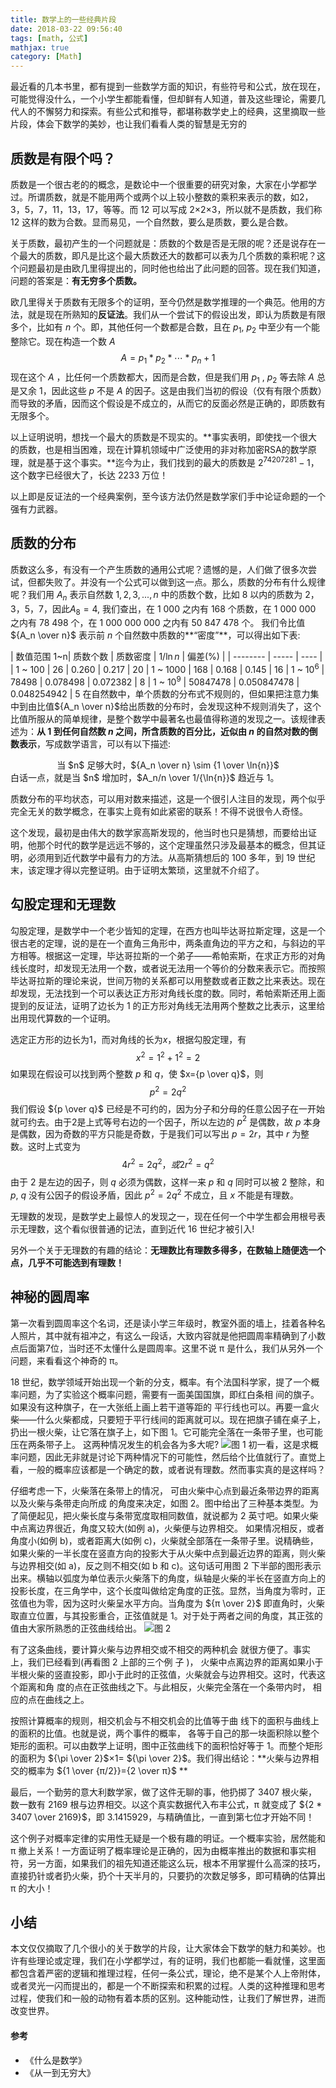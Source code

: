 ```yaml
---
title: 数学上的一些经典片段
date: 2018-03-22 09:56:40
tags: [math, 公式]
mathjax: true
category: [Math]
---
```


最近看的几本书里，都有提到一些数学方面的知识，有些符号和公式，放在现在，可能觉得没什么，一个小学生都能看懂，但却鲜有人知道，普及这些理论，需要几代人的不懈努力和探索。有些公式和推导，都堪称数学史上的经典，这里摘取一些片段，体会下数学的美妙，也让我们看看人类的智慧是无穷的
<!--more-->

## 质数是有限个吗？

质数是一个很古老的的概念，是数论中一个很重要的研究对象，大家在小学都学过。所谓质数，就是不能用两个或两个以上较小整数的乘积来表示的数，如2，3，5，7，11，13，17，等等。而 12 可以写成 2×2×3，所以就不是质数，我们称 12 这样的数为合数。显而易见，一个自然数，要么是质数，要么是合数。

关于质数，最初产生的一个问题就是：质数的个数是否是无限的呢？还是说存在一个最大的质数，即凡是比这个最大质数还大的数都可以表为几个质数的乘积呢？这个问题最初是由欧几里得提出的，同时他也给出了此问题的回答。现在我们知道，问题的答案是：**有无穷多个质数。**

欧几里得关于质数有无限多个的证明，至今仍然是数学推理的一个典范。他用的方法，就是现在所熟知的**反证法**。我们从一个尝试下的假设出发，即认为质数是有限多个，比如有 $n$ 个。即，其他任何一个数都是合数，且在 $p_1$, $p_2$ 中至少有一个能整除它。现在构造一个数 $A$ $$A={p_1} \ast {p_2} \ast \cdots  \ast {p_n} + 1$$ 现在这个 $A$ ，比任何一个质数都大，因而是合数，但是我们用 $p_1$ , $p_2$ 等去除 $A$ 总是又余 1，因此这些 $p$ 不是 $A$ 的因子。这是由我们当初的假设（仅有有限个质数）而导致的矛盾，因而这个假设是不成立的，从而它的反面必然是正确的，即质数有无限多个。

以上证明说明，想找一个最大的质数是不现实的。**事实表明，即使找一个很大的质数，也是相当困难，现在计算机领域中广泛使用的非对称加密RSA的数学原理，就是基于这个事实。**迄今为止，我们找到的最大的质数是 $2^{74207281}-1$，这个数字已经很大了，长达 2233 万位！

以上即是反证法的一个经典案例，至今该方法仍然是数学家们手中论证命题的一个强有力武器。

## 质数的分布

质数这么多，有没有一个产生质数的通用公式呢？遗憾的是，人们做了很多次尝试，但都失败了。并没有一个公式可以做到这一点。那么，质数的分布有什么规律呢？我们用 $A_n$ 表示自然数 $1,2,3,...,n$ 中的质数个数，比如 8 以内的质数为 2，3，5，7，因此$A_8=4$, 我们查出，在 1 000 之内有 168 个质数，在 1 000 000 之内有 78 498 个，在 1 000 000 000 之内有 50 847 478 个。 我们令比值 ${A_n \over n}$ 表示前 $n$ 个自然数中质数的**“密度”**，可以得出如下表:

| 数值范围 1~n| 质数个数 |  质数密度  | 1/${\ln{n}}$ | 偏差(%) |
| --------   | -----  | ----  |
| 1 ~ 100     | 26 |   0.260     |  0.217 | 20
| 1 ~ 1000   | 168 |   0.168     |  0.145 | 16
| 1 ~ ${10^6}$   | 78498 |   0.078498     |  0.072382 | 8
| 1 ~ ${10^9}$   | 50847478 |   0.050847478     |  0.048254942 | 5
在自然数中，单个质数的分布式不规则的，但如果把注意力集中到由比值${A_n \over n}$给出质数的分布时，会发现这种不规则消失了，这个比值所服从的简单规律，是整个数学中最著名也最值得称道的发现之一。该规律表述为：**从 1 到任何自然数 $n$ 之间，所含质数的百分比，近似由 $n$ 的自然对数的倒数表示**，写成数学语言，可以有以下描述:
<center>当 $n$ 足够大时，${A_n \over n} \sim {1 \over \ln{n}}$</center>
白话一点，就是当 $n$ 增加时，$A_n/n \over 1/{\ln{n}}$ 趋近与 1。

质数分布的平均状态，可以用对数来描述，这是一个很引人注目的发现，两个似乎完全无关的数学概念，在事实上竟有如此紧密的联系！不得不说很令人奇怪。

这个发现，最初是由伟大的数学家高斯发现的，他当时也只是猜想，而要给出证明，他那个时代的数学是远远不够的，这个定理虽然只涉及最基本的概念，但其证明，必须用到近代数学中最有力的方法。从高斯猜想后的 100 多年，到 19 世纪末，该定理才得以完整证明。由于证明太繁琐，这里就不介绍了。


## 勾股定理和无理数

勾股定理，是数学中一个老少皆知的定理，在西方也叫毕达哥拉斯定理，这是一个很古老的定理，说的是在一个直角三角形中，两条直角边的平方之和，与斜边的平方相等。根据这一定理，毕达哥拉斯的一个弟子——希帕索斯，在求正方形的对角线长度时，却发现无法用一个数，或者说无法用一个等价的分数来表示它。而按照毕达哥拉斯的理论来说，世间万物的关系都可以用整数或者正数之比来表达。现在却发现，无法找到一个可以表达正方形对角线长度的数。同时，希帕索斯还用上面提到的反证法，证明了边长为 1 的正方形对角线无法用两个整数之比表示，这里给出用现代算数的一个证明。

选定正方形的边长为1，而对角线的长为$x$，根据勾股定理，有$$x^2=1^2+1^2=2$$如果现在假设可以找到两个整数 $p$ 和 $q$，使 $x={p \over q}$，则
$$p^2=2q^2$$我们假设 ${p \over q}$ 已经是不可约的，因为分子和分母的任意公因子在一开始就可约去。由于2是上式等号右边的一个因子，所以左边的 $p^2$ 是偶数，故 $p$ 本身是偶数，因为奇数的平方只能是奇数，于是我们可以写出 $p=2r$，其中 $r$ 为整数。这时上式变为
$$4r^2=2q^2，或 2r^2=q^2$$由于 2 是左边的因子，则 $q$ 必须为偶数，这样一来 $p$ 和 $q$ 同时可以被 2 整除，和 $p$, $q$ 没有公因子的假设矛盾，因此 $p^2=2q^2$ 不成立，且 $x$ 不能是有理数。

无理数的发现，是数学史上最惊人的发现之一，现在任何一个中学生都会用根号表示无理数，这个看似很普通的记法，直到近代 16 世纪才被引入!

另外一个关于无理数的有趣的结论：**无理数比有理数多得多，在数轴上随便选一个点，几乎不可能选到有理数！**


## 神秘的圆周率

第一次看到圆周率这个名词，还是读小学三年级时，教室外面的墙上，挂着各种名人照片，其中就有祖冲之，有这么一段话，大致内容就是他把圆周率精确到了小数点后面第7位，当时还不太懂什么是圆周率。这里不说 π 是什么，我们从另外一个问题，来看看这个神奇的 π。

18 世纪，数学领域开始出现一个新的分支，概率。有个法国科学家，提了一个概率问题，为了实验这个概率问题，需要有一面美国国旗，即红白条相 间的旗子。如果没有这种旗子，在一大张纸上画上若干道等距的 平行线也可以。再要一盒火柴——什么火柴都成，只要短于平行线间的距离就可以。现在把旗子铺在桌子上，扔出一根火柴，让它落在旗子上，如下图 1。它可能完全落在一条带子里，也可能压在两条带子上。 这两种情况发生的机会各为多大呢?
![图 1 ](/images/about-math/pic-1.png)
初一看，这是求概率问题，因此无非就是讨论下两种情况下的可能性，然后给个比值就行了。直觉上看，一般的概率应该都是一个确定的数，或者说有理数。然而事实真的是这样吗？

仔细考虑一下，火柴落在条带上的情况， 可由火柴中心点到最近条带边界的距离以及火柴与条带走向所成 的角度来决定，如图 2。图中给出了三种基本类型。为了简便起见，把火柴长度与条带宽度取相同数值，就说都为 2 英寸吧。如果火柴中点离边界很近，角度又较大(如例 a)，火柴便与边界相交。 如果情况相反，或者角度小(如例 b)，或者距离大(如例 c)，火柴就全部落在一条带子里。说精确些，如果火柴的一半长度在竖直方向的投影大于从火柴中点到最近边界的距离，则火柴与边界相交(如 a)，反之则不相交(如 b 和 c)。这句话可用图 2 下半部的图形表示出来。横轴以弧度为单位表示火柴落下的角度，纵轴是火柴的半长在竖直方向上的投影长度，在三角学中，这个长度叫做给定角度的正弦。显然，当角度为零时，正弦值也为零，因为这时火柴呈水平方向。当角度为 ${π \over 2}$ 即直角时，火柴取直立位置，与其投影重合，正弦值就是 1。对于处于两者之间的角度，其正弦的值由大家所熟悉的正弦曲线给出。
![图 2 ](/images/about-math/pic-2.png)

有了这条曲线，要计算火柴与边界相交或不相交的两种机会 就很方便了。事实上，我们已经看到(再看图 2 上部的三个例 子 )， 火柴中点离边界的距离如果小于半根火柴的竖直投影，即小于此时的正弦值，火柴就会与边界相交。这时，代表这个距离和角 度的点在正弦曲线之下。与此相反，火柴完全落在一个条带内时， 相应的点在曲线之上。

按照计算概率的规则，相交机会与不相交机会的比值等于曲 线下的面积与曲线上的面积的比值。也就是说，两个事件的概率， 各等于自己的那一块面积除以整个矩形的面积。可以由数学上证明，图中正弦曲线下的面积恰好等于 1。而整个矩形的面积为 ${\pi \over 2}$$\times 1$= ${\pi \over 2}$。我们得出结论：**火柴与边界相交的概率为 ${1 \over {π/2}}={2 \over π}$ **

最后，一个勤劳的意大利数学家，做了这件无聊的事，他扔掷了 3407 根火柴，数一数有 2169 根与边界相交。以这个真实数据代入布丰公式，π 就变成了 ${2 * 3407 \over 2169}$，即 3.1415929，与精确值比，一直到第七位才开始不同！

这个例子对概率定律的实用性无疑是一个极有趣的明证。一个概率实验，居然能和 π 撤上关系！一方面证明了概率理论是正确的，因为由概率推出的数据和事实相符，另一方面，如果我们的祖先知道还能这么玩，根本不用掌握什么高深的技巧，直接扔针或者扔火柴，扔个十天半月的，只要扔的次数足够多，即可精确的估算出 π 的大小！

## 小结

本文仅仅摘取了几个很小的关于数学的片段，让大家体会下数学的魅力和美妙。也许有些理论或定理，我们在小学都学过，有的证明，我们也都能一看就懂，这里面都包含着严密的逻辑和推理过程，任何一条公式，理论，绝不是某个人上帝附体，或者灵光一闪而提出的，都是一个不断探索和积累的过程。人类的这种推理和思考过程，使我们和一般的动物有着本质的区别。这种能动性，让我们了解世界，进而改变世界。

#### 参考
* 《什么是数学》
* 《从一到无穷大》
